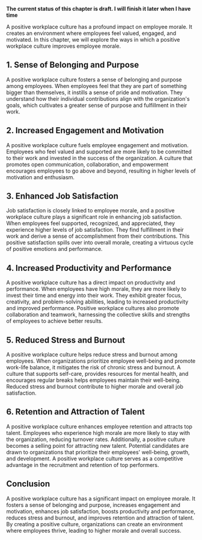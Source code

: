 **The current status of this chapter is draft. I will finish it later when I have time**

A positive workplace culture has a profound impact on employee morale. It creates an environment where employees feel valued, engaged, and motivated. In this chapter, we will explore the ways in which a positive workplace culture improves employee morale.

**1. Sense of Belonging and Purpose**
-------------------------------------

A positive workplace culture fosters a sense of belonging and purpose among employees. When employees feel that they are part of something bigger than themselves, it instills a sense of pride and motivation. They understand how their individual contributions align with the organization's goals, which cultivates a greater sense of purpose and fulfillment in their work.

**2. Increased Engagement and Motivation**
------------------------------------------

A positive workplace culture fuels employee engagement and motivation. Employees who feel valued and supported are more likely to be committed to their work and invested in the success of the organization. A culture that promotes open communication, collaboration, and empowerment encourages employees to go above and beyond, resulting in higher levels of motivation and enthusiasm.

**3. Enhanced Job Satisfaction**
--------------------------------

Job satisfaction is closely linked to employee morale, and a positive workplace culture plays a significant role in enhancing job satisfaction. When employees feel supported, recognized, and appreciated, they experience higher levels of job satisfaction. They find fulfillment in their work and derive a sense of accomplishment from their contributions. This positive satisfaction spills over into overall morale, creating a virtuous cycle of positive emotions and performance.

**4. Increased Productivity and Performance**
---------------------------------------------

A positive workplace culture has a direct impact on productivity and performance. When employees have high morale, they are more likely to invest their time and energy into their work. They exhibit greater focus, creativity, and problem-solving abilities, leading to increased productivity and improved performance. Positive workplace cultures also promote collaboration and teamwork, harnessing the collective skills and strengths of employees to achieve better results.

**5. Reduced Stress and Burnout**
---------------------------------

A positive workplace culture helps reduce stress and burnout among employees. When organizations prioritize employee well-being and promote work-life balance, it mitigates the risk of chronic stress and burnout. A culture that supports self-care, provides resources for mental health, and encourages regular breaks helps employees maintain their well-being. Reduced stress and burnout contribute to higher morale and overall job satisfaction.

**6. Retention and Attraction of Talent**
-----------------------------------------

A positive workplace culture enhances employee retention and attracts top talent. Employees who experience high morale are more likely to stay with the organization, reducing turnover rates. Additionally, a positive culture becomes a selling point for attracting new talent. Potential candidates are drawn to organizations that prioritize their employees' well-being, growth, and development. A positive workplace culture serves as a competitive advantage in the recruitment and retention of top performers.

**Conclusion**
--------------

A positive workplace culture has a significant impact on employee morale. It fosters a sense of belonging and purpose, increases engagement and motivation, enhances job satisfaction, boosts productivity and performance, reduces stress and burnout, and improves retention and attraction of talent. By creating a positive culture, organizations can create an environment where employees thrive, leading to higher morale and overall success.
